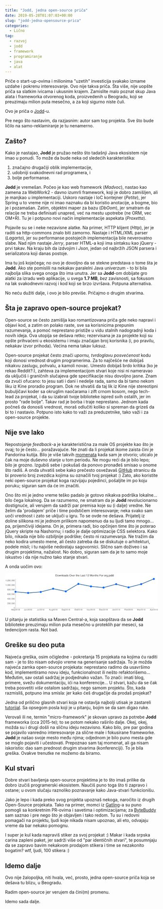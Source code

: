 ```yaml
---
title: "Jodd, jedna open-source priča"
date: 2019-05-28T01:07:03+00:00
slug: "jodd-jedna-opensource-prica"
categories:
  - Lično
tag:
  - razvoj
  - jodd
  - framework
  - programiranje
  - java
  - alat
---
```


Priče o start-up-ovima i milionima "uzetih" investicija svakako izmame uzdahe i pokrenu interesovanje. Ovo nije takva priča. Šta više, nije uopšte priča sa slatkim ivicama i ukusnim krajem. Zamislite malo poznat skup Java alata i frameworka otvorenog koda, proizvedenih u Beogradu, koji se preuzimaju milion puta mesečno, a za koji sigurno niste čuli.
<!--more-->

Ovo je priča o [Jodd](https://jodd.org)-u.

Pre nego što nastavim, da razjasnim: autor sam tog projekta. Sve što bude ličilo na samo-reklamiranje je tu nenamerno.

## Zašto?

Kako je nastajao, **Jodd** je pružao nešto što tadašnji Java ekosistem nije imao u ponudi. To može da bude neka od sledećih karakteristika:

1. značajno drugačiji oblik implementacije,
2. udobniji svakodnevni rad programera, i
3. bolje performanse.

**Jodd** je vremešan. Počeo je kao web framework (_Madvoc_), nastao kao zamena za WebWork2 - davno izumrli framework, koji je dobro zamišljen, ali je manjkao u implementaciji. Uskoro nastaje i IoC kontejner (_Petite_), jer Spring u to vreme nije ni imao naznaku da bi koristio anotacije, a bogme, bio je i pozamašan. Zatim, objektni maper za bazu (_DbOom_), jer smatram da relacije ne treba definisati unapred, već na mestu upotrebe (ne ORM, vec OM+R). Tu je i potpuno novi način implementacije aspekata (_Proxetta_).

Pojavile su se i neke nezavisne alatke. Na primer, HTTP klijent (_Http_), jer je raditi sa http-commons znalo biti zamorno. Nastaje i HTML/XML parser (_Lagarto_), jer su performanse postojećih implementacija bile neverovatno slabe. Nad njim nastaje _Jerry_, parser HTML-a koji ima sintaksu kao jQuery - prvi takav. Na kraju bih da izdvojim i _Json_, jedan od najbržih JSON parsera i serializatora koji danas postoje.

Ima tu još koječega; no ovo je dovoljno da se stekne predstava o tome šta je **Jodd**. Ako ste pomislili na nekakav paralelni Java univerzum - to bi bila najbolja slika svega onoga što ima unutra. Jer sa **Jodd**-om dobijate gro alatki za izradu web aplikacije, u svega **1.7 MB**, _bez_ zavisnosti, sa fokusom na lak svakodnevni razvoj i kod koji se brzo izvršava. Potpuna alternativa.

No neću dužiti dalje, i ovo je bilo previše. Pričajmo o drugim stvarima.

## Šta je zapravo open-source projekat?

Open-source se često zamišlja kao romantizovana priča gde neko napravi i objavi kod, a zatim on polako raste, sve sa korisnicima prepunim razumevanja, a pomoć neprestano pristiže u vidu stalnih nadogradnji koda i novih ideja. Ova utopija se dešava retko; rezervisana je za projekte koji su opšte prihvaćeni u ekosistemu i imaju značajan broj korisnika (i, po pravilu, nekakav izvor prihoda). Većina nema takav luksuz.

Open-source projekat često znači _upornu, tvrdoglavu posvećenost_ kodu koji donosi vrednost drugim programerima. Za to najčešće ne dobijaš nikakvu zaslugu, pohvalu, a kamoli novac. Umesto dobijaš brdo kritika (ko je rekao Reddit?:), zahteva za implementacijom stvari koje nisi ni nameravao da uključiš i graničnih slučajeva gde specifikacije nisu dovoljno jasne. Znam da zvuči ofucano: to jesu sati i dani i nedelje rada, samo da bi tamo nekom liku iz Kine proradio program. Dok ne shvatiš da taj lik iz Kine nije stereotipni bubuljičavi koder sa okruglim naočarama i zift crnom kosom, nego tech-lead za projekat, i da su izabrali tvoje biblioteke ispred svih ostalih, jer im prosto "rade bolje". Takav rad je borba i traje neprestano. Jednom kada počneš da donosiš vrednost, moraš odlučiti koliko si spreman da grizeš da bi to i nastavio. Potpuno isto kako to važi za preduzetnike, tako važi i za open-source projekte.

## Nije sve lako

Nepostojanje _feedback_-a je karakteristična za male OS projekte kao što je ovaj; to je često... poražavajuće. Ne znati da li projekat ikome zaista čini je Pandorina kutija. Bilo je više takvih [momenata](https://github.com/oblac/jodd/issues/585) kada sam je otvorio; uticalo je čak na moje duševno stanje u tom periodu. Ne mogu reći da je bilo lepo; bilo je grozno. Izgubiš sebe i pokušaš da ponovo pronađeš smisao u onome što radiš. A onda uhvatiš sebe kako prečesto osvežavaš [GitHub](https://github.com/oblac/jodd) stranicu da bi proverio broj zvezdica kojima su označili tvoj projekat :) Zato, ako koristite neki open-source projekat koga razvijaju pojedinci, pošaljite im po koju poruku; siguran sam da će im značiti.

Ono što mi je jedno vreme teško padalo je gotovo nikakva podrška lokalne... bilo čega lokalnog. Da se razumemo, ne smatram da je **Jodd** revolucionarno dostignuće, ali verujem da sadrži par premisa koje su (i dalje) vredne. Ne želim da 'prodajem' priče i time podstičem interesovanje; neka svako sam uoči vrednost i zato se uključi u igru. To se ovde ne dešava. Prijatelj iz doline silikona mi je jednom prilikom napomenuo da su ljudi tamo mnogo... pa, prijemčiviji idejama. On je, primera radi, bio opčinjen time što je poterao jQuery skripte na Nashornu; i radio je dalje optimizacije CSS selektora. Kako bilo, nikada nije bilo ozbiljnije podrške; često ni razumevanja. Ne tražim da neko kodira umesto mene, ali često zatreba da se diskutuje o arhitekturi, podele misli; i tu najviše nedostaju sagovornici. Slično sam doživeo i sa drugim projektima, nažalost. No dobro, siguran sam da je to samo moje iskustvo i da nije nužno tako stanje stvari.

A onda uočim ovo:

![](jodd-downloads.png)

U pitanju je statistika sa Maven Central-a, koja saopštava da se **Jodd** biblioteke preuzimaju milion puta mesečno u proteklih par meseci, sa tedencijom rasta. Not bad.


## Greške su deo puta

Najveća greška, osim očigledne - pokretanja 15 projekata na kojima ću raditi sam - je to što nisam odvojio vreme na generisanje sadržaja. To je možda najveća zamka open-source projekata: neprestano radimo da usavršimo kod, implementiramo novu ideju, funkcionalnost ili nešto refaktorišemo... Međutim, sav ostali sadržaj je podjednako važan. To znači: imati blog, primere, svežu dokumentaciju, ići na konferencije... U stvari, kažu da se čak treba posvetiti _više_ ostalom sadržaju, nego samom projektu. Što, kada razmisliš, potpuno ima smisla: jer kako ćeš drugačije da prodaš projekat?

Jedna od prilično glasnih stvari koja ne ostavlja najbolji utisak je zastareli [tutorijal](http://joddframework.org). Sa opsegom posla koji je u pitanju, bojim se da sam digao ruke.

Verovali ili ne, termin "micro-framework" je skovan upravo za potrebe **Jodd** frameworka (cca 2015-te); to se potom nekako raširilo dalje. Okej, okej, možda su i drugi došli na sličnu ideju nezavisno. Kako bilo, pre par godina se pojavilo vanredno interesovanje za slične male i fokusirane frameworke. **Jodd** je našao svoje mesto među njima; odjednom je bilo puno mesta gde se moglo pojaviti i učestovati. Prepoznao sam taj momenat, ali ga nisam iskoristio: dao sam prednost drugim stvarima (konferenciji). To je bila greška. Ovakve trenutke ne možemo da biramo.

## Kul stvari

Dobre stvari bavljenja open-source projektima je to što imaš prilike da dobro izučiš programerski ekosistem. Naučiš puno toga što ti zapravo i ostane; u ovom slučaju raznoliko poznavanje kako Java-stvari funkcionišu.

Jako je lepo i kada preko svog projekta upoznaš nekoga, naročito iz drugih Open-Source projekata. Tako na primer, momci iz [Gatling](https://gatling.io)-a su puno pomogli sa konkretnim PR-ovima i savetima i optimizacijama; za [ByteBuddy](https://bytebuddy.net/) sam saznao i pre nego što je objavljen i tako redom. Tu su i redovni pomagači na projektu, ljudi koje nikada nisam upoznao, ali eto, odvajaju vreme da bar nekako pomognu.

I super je kul kada napraviš stiker za svoj projekat :) Makar i kada srpska carina zapleni paket, jer sadrži više od "par identičnih stvari", te posumnjaju da se zapravo bavim nekakvom prodajom stikera i time se nezakonito bogatim? wtf, ljudi, 100 stikera :)


## Idemo dalje

Ovo nije žalopoljka, niti hvala, već, prosto, jedna open-source priča koja se dešava tu blizu, u Beogradu.

Radim open-source jer verujem da čini(m) promenu.

Idemo sada dalje.
